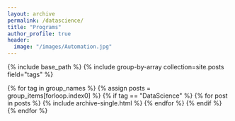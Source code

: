 ```yaml
---
layout: archive
permalink: /datascience/
title: "Programs"
author_profile: true
header:
  image: "/images/Automation.jpg"
---
```


{% include base_path %}
{% include group-by-array collection=site.posts field="tags" %}

{% for tag in group_names %}
  {% assign posts = group_items[forloop.index0] %}
  {% if tag == "DataScience" %}
    {% for post in posts %}
      {% include archive-single.html %}
    {% endfor %}
  {% endif %}
{% endfor %}
